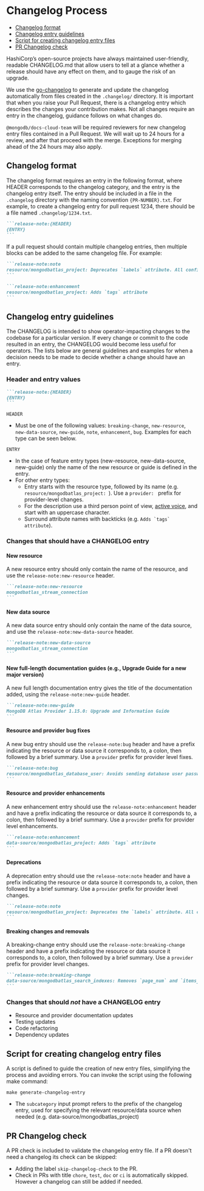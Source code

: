 # Changelog Process

- [Changelog format](#changelog-format)
- [Changelog entry guidelines](#changelog-entry-guidelines)
- [Script for creating changelog entry files](#script-for-creating-changelog-entry-files)
- [PR Changelog check](#pr-changelog-check)

HashiCorp’s open-source projects have always maintained user-friendly, readable CHANGELOG.md that allow users to tell at a glance whether a release should have any effect on them, and to gauge the risk of an upgrade.

We use the [go-changelog](https://github.com/hashicorp/go-changelog) to generate and update the changelog automatically from files created in the `.changelog/` directory. It is important that when you raise your Pull Request, there is a changelog entry which describes the changes your contribution makes. Not all changes require an entry in the changelog, guidance follows on what changes do.

`@mongodb/docs-cloud-team` will be required reviewers for new changelog entry files contained in a Pull Request. We will wait up to 24 hours for a review, and after that proceed with the merge. Exceptions for merging ahead of the 24 hours may also apply.

## Changelog format

The changelog format requires an entry in the following format, where HEADER corresponds to the changelog category, and the entry is the changelog entry itself. The entry should be included in a file in the `.changelog` directory with the naming convention `{PR-NUMBER}.txt`. For example, to create a changelog entry for pull request 1234, there should be a file named `.changelog/1234.txt`.

``````markdown
```release-note:{HEADER}
{ENTRY}
```
``````

If a pull request should contain multiple changelog entries, then multiple blocks can be added to the same changelog file. For example:

``````markdown
```release-note:note
resource/mongodbatlas_project: Deprecates `labels` attribute. All configurations using `labels` should be updated to use the new `tags` attribute instead.
```

```release-note:enhancement
resource/mongodbatlas_project: Adds `tags` attribute
```
``````


## Changelog entry guidelines

The CHANGELOG is intended to show operator-impacting changes to the codebase for a particular version. If every change or commit to the code resulted in an entry, the CHANGELOG would become less useful for operators. The lists below are general guidelines and examples for when a decision needs to be made to decide whether a change should have an entry.

### Header and entry values

``````markdown
```release-note:{HEADER}
{ENTRY}
```
``````

 `HEADER`
 - Must be one of the following values: `breaking-change`, `new-resource`, `new-data-source`, `new-guide`, `note`, `enhancement`, `bug`. Examples for each type can be seen below.

`ENTRY`
 - In the case of feature entry types (new-resource, new-data-source, new-guide) only the name of the new resource or guide is defined in the entry.
 - For other entry types:
    - Entry starts with the resource type, followed by its name (e.g. `resource/mongodbatlas_project: `). Use a `provider: ` prefix for provider-level changes.
    - For the description use a third person point of view, [active voice](https://www.mongodb.com/docs/meta/style-guide/writing/use-active-voice/#std-label-use-active-voice), and start with an uppercase character.
    - Surround attribute names with backticks (e.g. ```Adds `tags` attribute```). 

### Changes that should have a CHANGELOG entry

#### New resource

A new resource entry should only contain the name of the resource, and use the `release-note:new-resource` header.

``````markdown
```release-note:new-resource
mongodbatlas_stream_connection
```
``````

#### New data source

A new data source entry should only contain the name of the data source, and use the `release-note:new-data-source` header.

``````markdown
```release-note:new-data-source
mongodbatlas_stream_connection
```
``````

#### New full-length documentation guides (e.g., Upgrade Guide for a new major version)

A new full length documentation entry gives the title of the documentation added, using the `release-note:new-guide` header.

``````markdown
```release-note:new-guide
MongoDB Atlas Provider 1.15.0: Upgrade and Information Guide
```
``````

#### Resource and provider bug fixes

A new bug entry should use the `release-note:bug` header and have a prefix indicating the resource or data source it corresponds to, a colon, then followed by a brief summary. Use a `provider` prefix for provider level fixes.

``````markdown
```release-note:bug
resource/mongodbatlas_database_user: Avoids sending database user password in update request if the value has not changed
```
``````

#### Resource and provider enhancements

A new enhancement entry should use the `release-note:enhancement` header and have a prefix indicating the resource or data source it corresponds to, a colon, then followed by a brief summary. Use a `provider` prefix for provider level enhancements.

``````markdown
```release-note:enhancement
data-source/mongodbatlas_project: Adds `tags` attribute
```
``````

#### Deprecations

A deprecation entry should use the `release-note:note` header and have a prefix indicating the resource or data source it corresponds to, a colon, then followed by a brief summary. Use a `provider` prefix for provider level changes.

``````markdown
```release-note:note
resource/mongodbatlas_project: Deprecates the `labels` attribute. All configurations using `labels` should be updated to use the new `tags` attribute instead.
```
``````

#### Breaking changes and removals

A breaking-change entry should use the `release-note:breaking-change` header and have a prefix indicating the resource or data source it corresponds to, a colon, then followed by a brief summary. Use a `provider` prefix for provider level changes.

``````markdown
```release-note:breaking-change
data-source/mongodbatlas_search_indexes: Removes `page_num` and `items_per_page` attributes
```
``````

### Changes that should _not_ have a CHANGELOG entry

- Resource and provider documentation updates
- Testing updates
- Code refactoring
- Dependency updates

## Script for creating changelog entry files

A script is defined to guide the creation of new entry files, simplifying the process and avoiding errors. You can invoke the script using the following make command:

```
make generate-changelog-entry
```

- The `subcategory` input prompt refers to the prefix of the changelog entry, used for specifying the relevant resource/data source when needed (e.g. data-source/mongodbatlas_project)

## PR Changelog check

A PR check is included to validate the changelog entry file. 
If a PR doesn't need a changelog its check can be skipped:
- Adding the label `skip-changelog-check` to the PR.
- Check in PRs with title `chore`, `test`, `doc` or `ci` is automatically skipped. However a changelog can still be added if needed.
